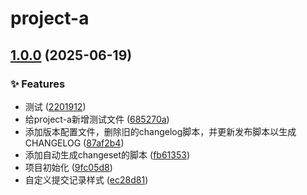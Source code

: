 # project-a

## [1.0.0](https://github.com/huoshan25/monorepo-changeset-test/compare/v1.0.0...v1.0.0) (2025-06-19)

### ✨ Features

* 测试 ([2201912](https://github.com/huoshan25/monorepo-changeset-test/commit/2201912cb1f06e54b6873e27b4fbdfb91ba67897))
* 给project-a新增测试文件 ([685270a](https://github.com/huoshan25/monorepo-changeset-test/commit/685270a6c2ad1c8f1433f88d20dfc22a3c92206a))
* 添加版本配置文件，删除旧的changelog脚本，并更新发布脚本以生成CHANGELOG ([87af2b4](https://github.com/huoshan25/monorepo-changeset-test/commit/87af2b4e9b6b463dffacaa23c29104e43c5475f6))
* 添加自动生成changeset的脚本 ([fb61353](https://github.com/huoshan25/monorepo-changeset-test/commit/fb61353440f5219f0a1f73a2c5b135aa92e6f7c8))
* 项目初始化 ([9fc05d8](https://github.com/huoshan25/monorepo-changeset-test/commit/9fc05d8bbe5cecdc2d6ccdf16d1001351aeef1d3))
* 自定义提交记录样式 ([ec28d81](https://github.com/huoshan25/monorepo-changeset-test/commit/ec28d810777734478e11297ac5724d5912c9c842))

